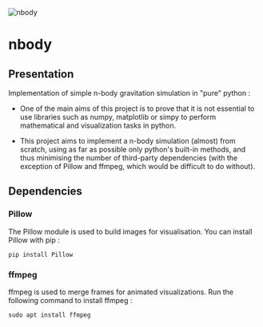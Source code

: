 ![nbody](https://gitea.com/CrazyKoustik/nbody/raw/branch/main/title.png)
# nbody

## Presentation

Implementation of simple n-body gravitation simulation in "pure" python :

- One of the main aims of this project is to prove that it is not essential to use libraries such as numpy, matplotlib or simpy to perform mathematical and visualization tasks in python.

- This project aims to implement a n-body simulation (almost) from scratch, using as far as possible only python's built-in methods, and thus minimising the number of third-party dependencies (with the exception of Pillow and ffmpeg, which would be difficult to do without).

## Dependencies

### Pillow

The Pillow module is used to build images for visualisation.
You can install Pillow with pip :

```
pip install Pillow
```

### ffmpeg

ffmpeg is used to merge frames for animated visualizations.
Run the following command to install ffmpeg :

```
sudo apt install ffmpeg
```
